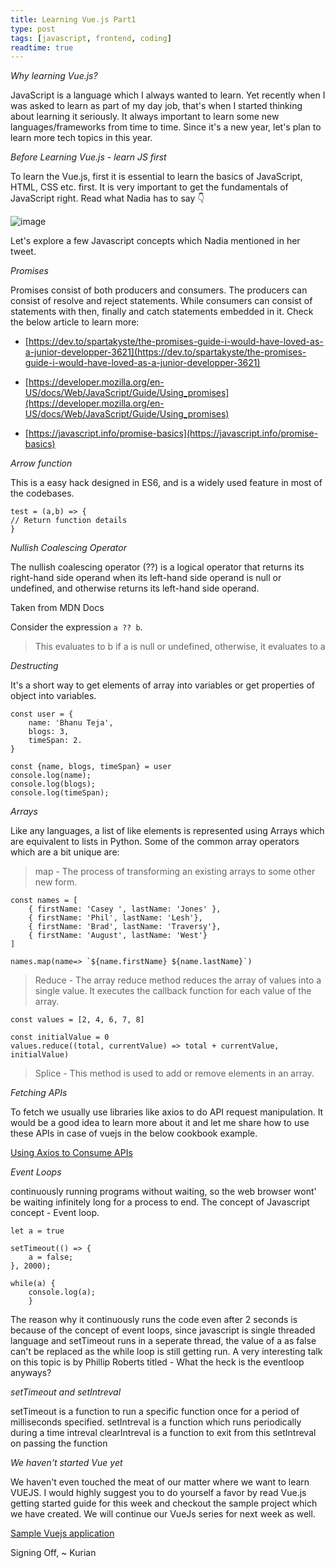 ```yaml
---
title: Learning Vue.js Part1
type: post
tags: [javascript, frontend, coding]
readtime: true
---
```


*Why learning Vue.js?*

JavaScript is a language which I always wanted to learn. Yet recently when I was asked to learn as part of my day job, that's when I started thinking about learning it seriously. It always important to learn some new languages/frameworks from time to time. Since it's a new year, let's plan to learn more tech topics in this year.

*Before Learning Vue.js - learn JS first*

To learn the Vue.js, first it is essential to learn the basics of JavaScript, HTML, CSS etc. first. 
It is very  important to  get the fundamentals of JavaScript right.
Read what Nadia has to say 👇

![image](https://user-images.githubusercontent.com/24592806/107968479-6dc04880-6fd4-11eb-89d1-c3fba9c88b01.png)


Let's explore a few Javascript concepts which Nadia mentioned in her tweet.

*Promises*

Promises consist of both producers and consumers. The producers can consist of resolve and reject statements. While consumers can consist of statements with then, finally and catch statements embedded in it. Check the below article to learn more:

- [https://dev.to/spartakyste/the-promises-guide-i-would-have-loved-as-a-junior-developper-3621](https://dev.to/spartakyste/the-promises-guide-i-would-have-loved-as-a-junior-developper-3621)

- [https://developer.mozilla.org/en-US/docs/Web/JavaScript/Guide/Using_promises](https://developer.mozilla.org/en-US/docs/Web/JavaScript/Guide/Using_promises)

- [https://javascript.info/promise-basics](https://javascript.info/promise-basics)


*Arrow function*

This is a easy hack designed in ES6, and is a widely used feature in most of the codebases.
```
test = (a,b) => {
// Return function details
}
```

*Nullish Coalescing Operator*

The nullish coalescing operator (??) is a logical operator that returns its right-hand side operand when its left-hand side operand is null or undefined, and otherwise returns its left-hand side operand.

Taken from MDN Docs

Consider the expression `a ?? b`.

> This evaluates to b if a is null or undefined, otherwise, it evaluates to a


*Destructing*

It's a short way to get elements of array into variables or get properties of object into variables.

```
const user = {
    name: 'Bhanu Teja',
    blogs: 3,
    timeSpan: 2.
}

const {name, blogs, timeSpan} = user
console.log(name);
console.log(blogs);
console.log(timeSpan);
```


*Arrays*


Like any languages, a list of like elements is represented using Arrays which are equivalent to lists in Python. Some of the common array operators which are a bit unique are:

> map - The process of transforming an existing arrays to some other new form. 

```
const names = [
    { firstName: 'Casey ', lastName: 'Jones' },
    { firstName: 'Phil', lastName: 'Lesh'},
    { firstName: 'Brad', lastName: 'Traversy'},
    { firstName: 'August', lastName: 'West'}
]

names.map(name=> `${name.firstName} ${name.lastName}`)
```
> Reduce - The array reduce method reduces the array of values into a single value. It executes the callback function for each value of the array.

```
const values = [2, 4, 6, 7, 8]

const initialValue = 0
values.reduce((total, currentValue) => total + currentValue, initialValue)
```

> Splice - This method is used to add or remove elements in an array.

*Fetching APIs*

To fetch we usually use libraries like axios to do API request manipulation. It would be a good idea to learn more about it and let me share how to use these APIs in case of vuejs in the below cookbook example.

[Using Axios to Consume APIs](https://vuejs.org/v2/cookbook/using-axios-to-consume-apis.html)


*Event Loops*

continuously running programs without waiting, so the web browser wont' be waiting infinitely long for a process to end. The concept of Javascript concept - Event loop.
```
let a = true

setTimeout(() => {
    a = false;
}, 2000);

while(a) {
    console.log(a);
    }
```

The reason why it continuously runs the code even after 2 seconds is because of the concept of event loops, since javascript is single threaded language and setTimeout runs in a seperate thread, the value of a as false can't be replaced as the while loop is still getting run.
A very interesting talk on this topic is by Phillip Roberts titled - What the heck is the eventloop anyways?


*setTimeout and setIntreval*

setTimeout is a function to run a specific function once for a period of milliseconds specified.
setIntreval is a function which runs periodically during a time intreval
clearIntreval is a function to exit from this setIntreval on passing the function

*We haven't started Vue yet*

We haven't even touched the meat of our matter where we want to learn VUEJS. I would highly suggest you to do yourself a favor by read Vue.js getting started guide for this week and checkout the sample project which we have created. We will continue our VueJs series for next week as well.

[Sample Vuejs application](https://github.com/kurianbenoy-aot/vuejs-101)


Signing Off, 
~ Kurian
